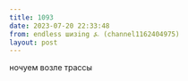 ```yaml
---
title: 1093
date: 2023-07-20 22:33:48
from: endless шизing ⍼ (channel1162404975)
layout: post
---
```


ночуем возле трассы
